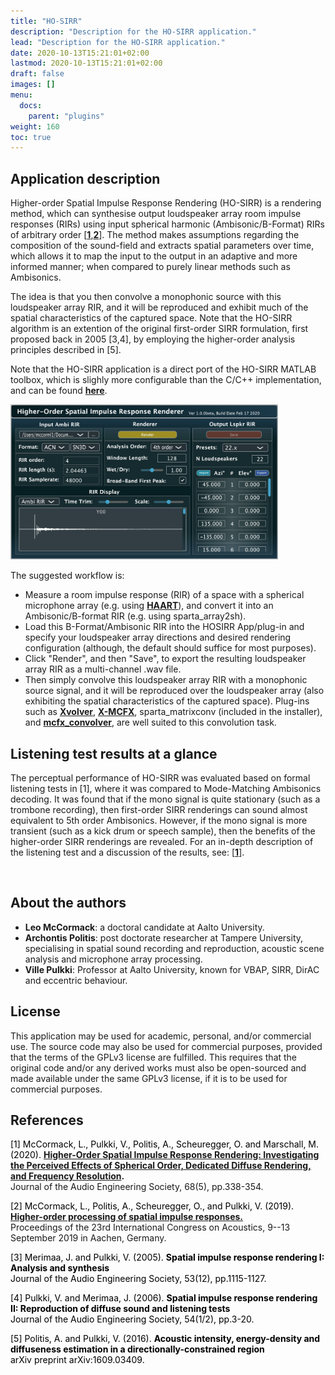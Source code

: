 ```yaml
---
title: "HO-SIRR"
description: "Description for the HO-SIRR application."
lead: "Description for the HO-SIRR application."
date: 2020-10-13T15:21:01+02:00
lastmod: 2020-10-13T15:21:01+02:00
draft: false
images: []
menu:
  docs:
    parent: "plugins"
weight: 160
toc: true
---
```


## Application description
    
Higher-order Spatial Impulse Response Rendering (HO-SIRR) is a rendering method, which can synthesise output loudspeaker array room impulse responses (RIRs) using input spherical harmonic (Ambisonic/B-Format) RIRs of arbitrary order [<a href="../../help/related-publications/#mccormack2020higher"><b>1</b></a>,<a href="../../help/related-publications/#mccormack2019higher"><b>2</b></a>]. The method makes assumptions regarding the composition of the sound-field and extracts spatial parameters over time, which allows it to map the input to the output in an adaptive and more informed manner; when compared to purely linear methods such as Ambisonics. 

The idea is that you then convolve a monophonic source with this loudspeaker array RIR, and it will be reproduced and exhibit much of the spatial characteristics of the captured space. Note that the HO-SIRR algorithm is an extention of the original first-order SIRR formulation, first proposed back in 2005 [3,4], by employing the higher-order analysis principles described in [5].
    
Note that the HO-SIRR application is a direct port of the HO-SIRR MATLAB toolbox, which is slighly more configurable than the C/C++ implementation, and can be found <a href="https://github.com/leomccormack/HO-SIRR"><b>here</b></a>.  

<img src="HOSIRR_GUI.png" alt="" style="max-width: 85%"></br>

The suggested workflow is:
    
* Measure a room impulse response (RIR) of a space with a spherical microphone array (e.g. using <a href="http://eprints.hud.ac.uk/id/eprint/24579/?fbclid=IwAR1EorukJ1MaLojT4Eof8eTSOc9-A479kVhqbF7fHaSycOO7llAD7aIj3TA"><b>HAART</b></a>), and convert it into an Ambisonic/B-format RIR (e.g. using sparta_array2sh).
* Load this B-Format/Ambisonic RIR into the HOSIRR App/plug-in and specify your loudspeaker array directions and desired rendering configuration (although, the default should suffice for most purposes).  
* Click "Render", and then "Save", to export the resulting loudspeaker array RIR as a multi-channel .wav file.
* Then simply convolve this loudspeaker array RIR with a monophonic source signal, and it will be reproduced over the loudspeaker array (also exhibiting the spatial characteristics of the captured space). Plug-ins such as <a href="http://pcfarina.eng.unipr.it/X-volver.htm"><b>Xvolver</b></a>, <a href="http://www.angelofarina.it/X-MCFX.htm?fbclid=IwAR0AcjaXa_szrrJ4nFHn1lMk_6dmTd8WmcQwokyEb7eD0ULgHyHpoFtTFmk"><b>X-MCFX</b></a>, sparta_matrixconv (included in the installer), and <a href="http://www.matthiaskronlachner.com/?p=1910"><b>mcfx_convolver</b></a>, are well suited to this convolution task.
    
## Listening test results at a glance
    
The perceptual performance of HO-SIRR was evaluated based on formal listening tests in [1], where it was compared to Mode-Matching Ambisonics decoding. It was found that if the mono signal is quite stationary (such as a trombone recording), then first-order SIRR renderings can sound almost equivalent to 5th order Ambisonics. However, if the mono signal is more transient (such as a kick drum or speech sample), then the benefits of the higher-order SIRR renderings are revealed. For an in-depth description of the listening test and a discussion of the results, see: <a href="../../help/related-publications/#mccormack2020higher">[<b>1</b>]</a>.
    
<img src="JAES_orderTest_post_review.png" alt="" style="max-width: 100%"> </br>
     
## About the authors
    
* **Leo McCormack**: a doctoral candidate at Aalto University.
* **Archontis Politis**: post doctorate researcher at Tampere University, specialising in spatial sound recording and reproduction, acoustic scene analysis and microphone array processing.
* **Ville Pulkki**: Professor at Aalto University, known for VBAP, SIRR, DirAC and eccentric behaviour.

## License

This application may be used for academic, personal, and/or commercial use. The source code may also be used for commercial purposes, provided that the terms of the GPLv3 license are fulfilled. This requires that the original code and/or any derived works must also be open-sourced and made available under the same GPLv3 license, if it is to be used for commercial purposes.
    
## References
    
<a style="color:#000000">[1] McCormack, L., Pulkki, V., Politis, A., Scheuregger, O. and Marschall, M. (2020). <b> <a href="../../help/related-publications/#mccormack2020higher"><b>Higher-Order Spatial Impulse Response Rendering: Investigating the Perceived Effects of Spherical Order, Dedicated Diffuse Rendering, and Frequency Resolution</b></a>. </b> <br>Journal of the Audio Engineering Society, 68(5), pp.338-354.
    
<a style="color:#000000">[2] McCormack, L., Politis, A., Scheuregger, O., and Pulkki, V. (2019). <b> <a href="../../help/related-publications/#mccormack2019higher"><b>Higher-order processing of spatial impulse responses.</b></a></b> <br> Proceedings of the 23rd International Congress on Acoustics, 9--13 September 2019 in Aachen, Germany.
     
<a style="color:#000000">[3] Merimaa, J. and Pulkki, V. (2005). <b>Spatial impulse response rendering I: Analysis and synthesis</b> <br> Journal of the Audio Engineering Society, 53(12), pp.1115-1127.
 
<a style="color:#000000">[4] Pulkki, V. and Merimaa, J. (2006). <b>Spatial impulse response rendering II: Reproduction of diffuse sound and listening tests</b> <br> Journal of the Audio Engineering Society, 54(1/2), pp.3-20.
        
<a style="color:#000000">[5] Politis, A. and Pulkki, V. (2016). <b>Acoustic intensity, energy-density and diffuseness estimation in a directionally-constrained region</b> <br> arXiv preprint arXiv:1609.03409.